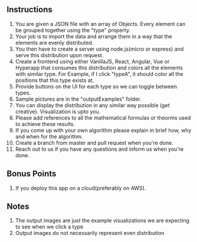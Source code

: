 ## Instructions
1) You are given a JSON file with an array of Objects. Every element can be grouped together using the "type" property.
2) Your job is to import the data and arrange them in a way that the elements are evenly distributed.
3) You then have to create a server using node.js(micro or express) and serve this distribution upon request.
4) Create a frontend using either VanillaJS, React, Angular, Vue or Hyperapp that consumes this distribution and colors all the elements with similar type. For Example, if I click "typeA", it should color all the positions that this type exists at.
5) Provide buttons on the UI for each type so we can toggle between types.
6) Sample pictures are in the "outputExamples" folder.
7) You can display the distribution in any similar way possible (get creative). Visualization is upto you.
8) Please add references to all the mathematical formulas or theorms used to achieve these results.
9) If you come up with your own algorithm please explain in brief how, why and when for the algorithm.
10) Create a branch from master and pull request when you're done.
11) Reach out to us if you have any questions and inform us when you're done.

## Bonus Points
1) If you deploy this app on a cloud(preferably on AWS).

## Notes
1) The output images are just the example visualizations we are expecting to see when we click a type
2) Output images do not necessarily represent even distribution
